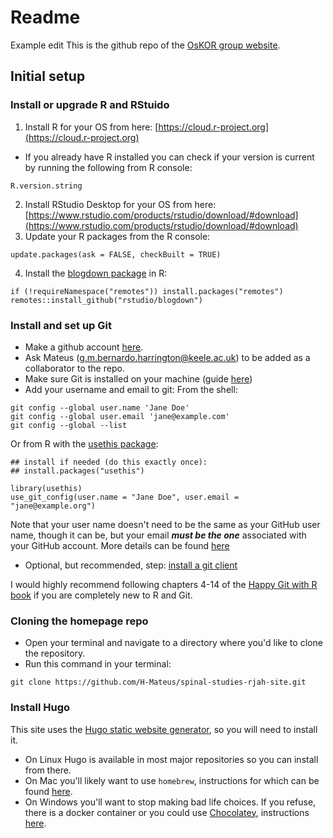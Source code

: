 # Readme
Example edit
This is the github repo of the [OsKOR group website](https://oskor.netlify.app/).

## Initial setup

### Install or upgrade R and RStuido

1. Install R for your OS from here: [https://cloud.r-project.org](https://cloud.r-project.org)
  - If you already have R installed you can check if your version is current by running the following from R console:
  ```
  R.version.string
  ```
2. Install RStudio Desktop for your OS from here: [https://www.rstudio.com/products/rstudio/download/#download](https://www.rstudio.com/products/rstudio/download/#download)
3. Update your R packages from the R console:
```
update.packages(ask = FALSE, checkBuilt = TRUE)
```
4. Install the [blogdown package](https://bookdown.org/yihui/blogdown/) in R:
```
if (!requireNamespace("remotes")) install.packages("remotes")
remotes::install_github("rstudio/blogdown")
```

### Install and set up Git

- Make a github account [here](https://github.com/).
- Ask Mateus ([g.m.bernardo.harrington@keele.ac.uk](mailto:g.m.bernardo.harrington@keele.ac.uk)) to be added as a collaborator to the repo.
- Make sure Git is installed on your machine (guide [here](https://happygitwithr.com/install-git.html))
- Add your username and email to git:
From the shell:
```
git config --global user.name 'Jane Doe'
git config --global user.email 'jane@example.com'
git config --global --list
```

Or from R with the [usethis package](https://usethis.r-lib.org/):
```
## install if needed (do this exactly once):
## install.packages("usethis")

library(usethis)
use_git_config(user.name = "Jane Doe", user.email = "jane@example.org")
```

Note that your user name doesn't need to be the same as your GitHub user name, though it can be, but your email ***must be the one*** associated with your GitHub account.
More details can be found [here](https://happygitwithr.com/hello-git.html)

- Optional, but recommended, step: [install a git client](https://happygitwithr.com/git-client.html)

I would highly recommend following chapters 4-14 of the [Happy Git with R book](http://happygitwithr.com/) if you are completely new to R and Git.

### Cloning the homepage repo

- Open your terminal and navigate to a directory where you'd like to clone the repository.
- Run this command in your terminal:
```
git clone https://github.com/H-Mateus/spinal-studies-rjah-site.git
```

### Install Hugo

This site uses the [Hugo static website generator](https://gohugo.io/), so you will need to install it.

- On Linux Hugo is available in most major repositories so you can install from there.
- On Mac you'll likely want to use `homebrew`, instructions for which can be found [here](https://brew.sh/).
- On Windows you'll want to stop making bad life choices. If you refuse, there is a docker container or you could use [Chocolatey](https://chocolatey.org/), instructions [here](https://gohugo.io/getting-started/installing/).
